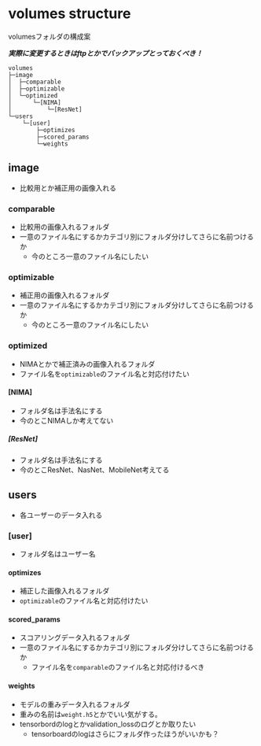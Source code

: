 # volumes structure
volumesフォルダの構成案

***実際に変更するときはftpとかでバックアップとっておくべき！***

```
volumes
├─image
│  ├─comparable
│  ├─optimizable
│  └─optimized
│      └─[NIMA]
│          └─[ResNet]
└─users
    └─[user]
        ├─optimizes
        ├─scored_params
        └─weights
```

## image
* 比較用とか補正用の画像入れる

### comparable
* 比較用の画像入れるフォルダ
* 一意のファイル名にするかカテゴリ別にフォルダ分けしてさらに名前つけるか
    * 今のところ一意のファイル名にしたい

### optimizable
* 補正用の画像入れるフォルダ
* 一意のファイル名にするかカテゴリ別にフォルダ分けしてさらに名前つけるか
    * 今のところ一意のファイル名にしたい

### optimized
* NIMAとかで補正済みの画像入れるフォルダ
* ファイル名を`optimizable`のファイル名と対応付けたい

#### [NIMA]
* フォルダ名は手法名にする
* 今のとこNIMAしか考えてない

##### [ResNet]
* フォルダ名は手法名にする
* 今のとこResNet、NasNet、MobileNet考えてる

## users
* 各ユーザーのデータ入れる

### [user]
* フォルダ名はユーザー名

#### optimizes
* 補正した画像入れるフォルダ
* `optimizable`のファイル名と対応付けたい

#### scored_params
* スコアリングデータ入れるフォルダ
* 一意のファイル名にするかカテゴリ別にフォルダ分けしてさらに名前つけるか
    * ファイル名を`comparable`のファイル名と対応付けるべき

#### weights
* モデルの重みデータ入れるフォルダ
* 重みの名前は`weight.h5`とかでいい気がする。
* tensorbordのlogとかvalidation_lossのログとか取りたい
    * tensorboardのlogはさらにフォルダ作ったほうがいいかも？
